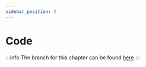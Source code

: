 ```yaml
---
sidebar_position: 2
---
```


# Code

:::info
The branch for this chapter can be found [here](https://github.com/appeltje-c/starter-app/tree/08-state-management)
:::
